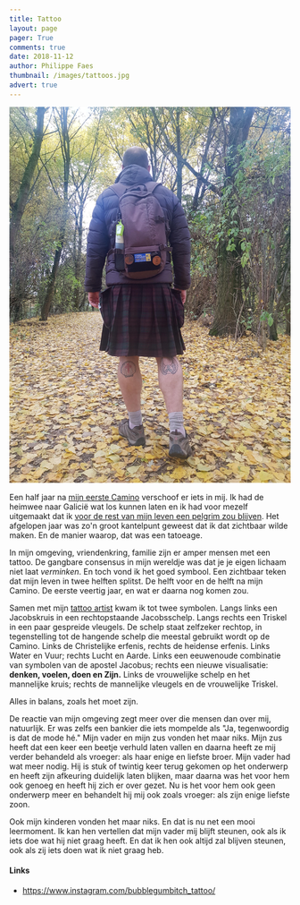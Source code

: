 ```yaml
---
title: Tattoo
layout: page
pager: True
comments: true
date: 2018-11-12
author: Philippe Faes
thumbnail: /images/tattoos.jpg
advert: true
---
```


![Tattoo](/images/kilt_tattoo.jpg)

Een half jaar na [mijn eerste Camino](/c/a/pelgrim) verschoof er iets in mij. Ik had de heimwee naar Galicië wat los kunnen laten en ik had voor mezelf uitgemaakt dat ik [voor de rest van mijn leven een pelgrim zou blijven](/c/a/wat_is_een_pelgrim). Het afgelopen jaar was zo'n groot kantelpunt geweest dat ik dat zichtbaar wilde maken. En de manier waarop, dat was een tatoeage.  

In mijn omgeving, vriendenkring, familie zijn er amper mensen met een tattoo. De gangbare consensus in mijn wereldje was dat je je eigen lichaam niet laat *verminken*. En toch vond ik het goed symbool. Een zichtbaar teken dat mijn leven in twee helften splitst. De helft voor en de helft na mijn Camino. De eerste veertig jaar, en wat er daarna nog komen zou. 

Samen met mijn [tattoo artist](https://www.instagram.com/bubblegumbitch_tattoo) kwam ik tot twee symbolen. Langs links een Jacobskruis in een rechtopstaande Jacobsschelp. Langs rechts een Triskel in een paar gespreide vleugels. De schelp staat zelfzeker rechtop, in tegenstelling tot de hangende schelp die meestal gebruikt wordt op de Camino. Links de Christelijke erfenis, rechts de heidense erfenis. Links Water en Vuur; rechts Lucht en Aarde. Links een eeuwenoude combinatie van symbolen van de apostel Jacobus; rechts een nieuwe visualisatie: **denken, voelen, doen en Zijn.**
Links de vrouwelijke schelp en het mannelijke kruis; rechts de mannelijke vleugels en de vrouwelijke Triskel.

Alles in balans, zoals het moet zijn.

De reactie van mijn omgeving zegt meer over die mensen dan over mij, natuurlijk. Er was zelfs een bankier die iets mompelde als "Ja, tegenwoordig is dat de mode hé." Mijn vader en mijn zus vonden het maar niks. Mijn zus heeft dat een keer een beetje verhuld laten vallen en daarna heeft ze mij verder behandeld als vroeger: als haar enige en liefste broer. Mijn vader had wat meer nodig. Hij is stuk of twintig keer terug gekomen op het onderwerp en heeft zijn afkeuring duidelijk laten blijken, maar daarna was het voor hem ook genoeg en heeft hij zich er over gezet. Nu is het voor hem ook geen onderwerp meer en behandelt hij mij ook zoals vroeger: als zijn enige liefste zoon. 

Ook mijn kinderen vonden het maar niks. En dat is nu net een mooi leermoment. Ik kan hen vertellen dat mijn vader mij blijft steunen, ook als ik iets doe wat hij niet graag heeft. En dat ik hen ook altijd zal blijven steunen, ook als zij iets doen wat ik niet graag heb.


#### Links

* [https://www.instagram.com/<wbr>bubblegumbitch_tattoo/](https://www.instagram.com/bubblegumbitch_tattoo/)